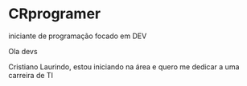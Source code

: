 # CRprogramer
iniciante de programação focado em DEV

Ola devs

Cristiano Laurindo, estou iniciando na área e quero me dedicar a uma carreira de TI
